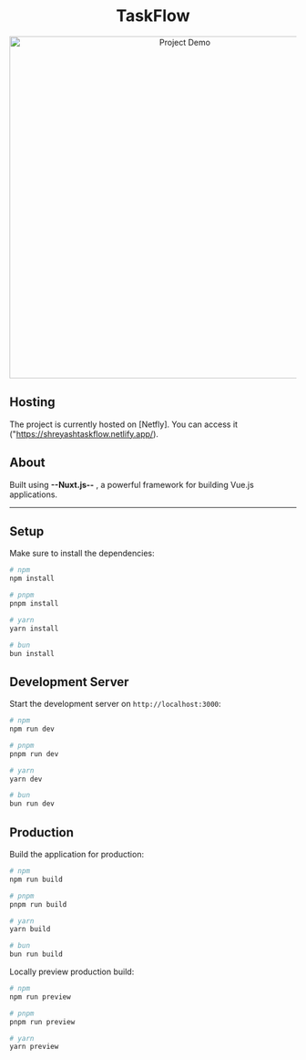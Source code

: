 <h1 align="center">TaskFlow</h1>

<div align="center">
  <a href="TaskFlow/Demo.mp4">
    <img src="Demo.mp4/0.jpg" alt="Project Demo" width="600">
  </a>
</div>

## Hosting
The project is currently hosted on [Netfly]. You can access it ("https://shreyashtaskflow.netlify.app/).

## About
Built using <b>--Nuxt.js--</b><vr> , a powerful framework for building Vue.js applications.


---
## Setup

Make sure to install the dependencies:

```bash
# npm
npm install

# pnpm
pnpm install

# yarn
yarn install

# bun
bun install
```

## Development Server

Start the development server on `http://localhost:3000`:

```bash
# npm
npm run dev

# pnpm
pnpm run dev

# yarn
yarn dev

# bun
bun run dev
```

## Production

Build the application for production:

```bash
# npm
npm run build

# pnpm
pnpm run build

# yarn
yarn build

# bun
bun run build
```

Locally preview production build:

```bash
# npm
npm run preview

# pnpm
pnpm run preview

# yarn
yarn preview
